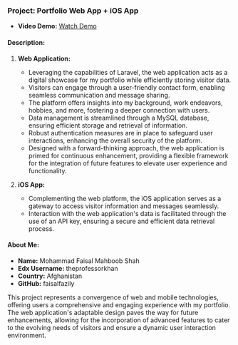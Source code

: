 ### Project: Portfolio Web App + iOS App

-    **Video Demo:** [Watch Demo](https://youtu.be/BPk4mw-FVf8)

#### Description:
1. **Web Application:**
   - Leveraging the capabilities of Laravel, the web application acts as a digital showcase for my portfolio while efficiently storing visitor data.
   - Visitors can engage through a user-friendly contact form, enabling seamless communication and message sharing.
   - The platform offers insights into my background, work endeavors, hobbies, and more, fostering a deeper connection with users.
   - Data management is streamlined through a MySQL database, ensuring efficient storage and retrieval of information.
   - Robust authentication measures are in place to safeguard user interactions, enhancing the overall security of the platform.
   - Designed with a forward-thinking approach, the web application is primed for continuous enhancement, providing a flexible framework for the integration of future features to elevate user experience and functionality.

2. **iOS App:**
   - Complementing the web platform, the iOS application serves as a gateway to access visitor information and messages seamlessly.
   - Interaction with the web application's data is facilitated through the use of an API key, ensuring a secure and efficient data retrieval process.

#### About Me:
-    **Name:** Mohammad Faisal Mahboob Shah
-    **Edx Username:** theprofessorkhan
-    **Country:** Afghanistan
-    **GitHub:** faisalfazily

This project represents a convergence of web and mobile technologies, offering users a comprehensive and engaging experience with my portfolio. The web application's adaptable design paves the way for future enhancements, allowing for the incorporation of advanced features to cater to the evolving needs of visitors and ensure a dynamic user interaction environment.
